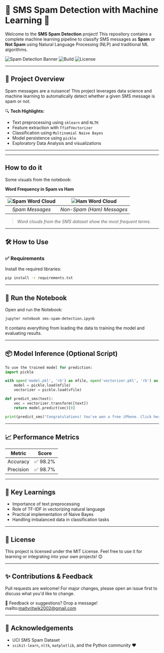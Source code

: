 # 📱 SMS Spam Detection with Machine Learning 🤖

Welcome to the **SMS Spam Detection** project! This repository contains a complete machine learning pipeline to classify SMS messages as **Spam** or **Not Spam** using Natural Language Processing (NLP) and traditional ML algorithms.

![Spam Detection Banner](https://img.shields.io/badge/NLP-Text_Classification-blue) ![Build](https://img.shields.io/badge/Python-3.10+-yellow) ![License](https://img.shields.io/badge/License-MIT-green)

---

## 🚀 Project Overview

Spam messages are a nuisance! This project leverages data science and machine learning to automatically detect whether a given SMS message is spam or not.

🔍 **Tech Highlights:**
- Text preprocessing using `sklearn` and `NLTK`
- Feature extraction with `TfidfVectorizer`
- Classification using `Multinomial Naive Bayes`
- Model persistence using `pickle`
- Exploratory Data Analysis and visualizations

---


---

## How to do it

Some visuals from the notebook:

**Word Frequency in Spam vs Ham**

| ![Spam Word Cloud](https://user-images.githubusercontent.com/placeholder/spam.png) | ![Ham Word Cloud](https://user-images.githubusercontent.com/placeholder/ham.png) |
| :--------------------------------------------: | :------------------------------------------: |
| *Spam Messages* | *Non-Spam (Ham) Messages* |

> *Word clouds from the SMS dataset show the most frequent terms.*

---

## 🛠️ How to Use

### ✅ Requirements

Install the required libraries:

```bash
pip install -r requirements.txt
```
---

## 🧪 Run the Notebook
Open and run the Notebook:

```bash
jupyter notebook sms-spam-detection.ipynb
```
It contains everything from loading the data to training the model and evaluating results.

---

## 📦 Model Inference (Optional Script)

```python
To use the trained model for prediction:
import pickle

with open('model.pkl', 'rb') as mfile, open('vectorizer.pkl', 'rb') as vfile:
    model = pickle.load(mfile)
    vectorizer = pickle.load(vfile)

def predict_sms(text):
    vec = vectorizer.transform([text])
    return model.predict(vec)[0]

print(predict_sms("Congratulations! You've won a free iPhone. Click here!"))

```
---
## 📈 Performance Metrics

| Metric |	Score |
|--------|--------|
|Accuracy|✅ 98.2%|
|Precision|✅ 98.7%|

---

## 📌 Key Learnings
- Importance of text preprocessing
- Role of TF-IDF in vectorizing natural language
- Practical implementation of Naive Bayes
- Handling imbalanced data in classification tasks

---

## 📜 License
This project is licensed under the MIT License. Feel free to use it for learning or integrating into your own projects! 😊

---

## ✨ Contributions & Feedback
Pull requests are welcome! For major changes, please open an issue first to discuss what you'd like to change.

📧 Feedback or suggestions? Drop a message!
mailto:maityritwik2002@gmail.com

---

## 🙌 Acknowledgements
- UCI SMS Spam Dataset
- `scikit-learn`, `nltk`, `matplotlib`, and the Python community ❤️

